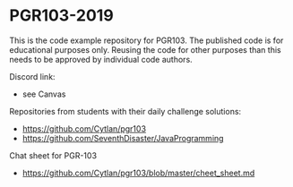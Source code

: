 # PGR103-2019

This is the code example repository for PGR103. The published code is for educational purposes only.
Reusing the code for other purposes than this needs to be approved by individual code authors.

Discord link:
- see Canvas

Repositories from students with their daily challenge solutions:
- https://github.com/Cytlan/pgr103
- https://github.com/SeventhDisaster/JavaProgramming 

Chat sheet for PGR-103
- https://github.com/Cytlan/pgr103/blob/master/cheet_sheet.md
